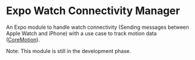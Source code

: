 # Expo Watch Connectivity Manager

An Expo module to handle watch connectivity (Sending messages between Apple Watch and iPhone) with a use case to track motion data ([CoreMotion](https://developer.apple.com/documentation/coremotion)).

Note: This module is still in the development phase.
